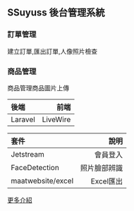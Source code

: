 ## SSuyuss 後台管理系統

### 訂單管理
建立訂單,匯出訂單,人像照片檢查

### 商品管理
商品管理商品圖片上傳

| 後端 | 前端 |
| :-----| ----: | 
| Laravel | LiveWire | 

| 套件 | 說明 |
| :-----| ----: | 
| Jetstream | 會員登入 | 
| FaceDetection | 照片臉部辨識 | 
| maatwebsite/excel | Excel匯出 | 

<p><a href="https://drive.google.com/file/d/1P6kfvA6k4ak6rTnMl6KZE6ziPqwmZmU1/view?usp=share_link">更多介紹</a> </p>
